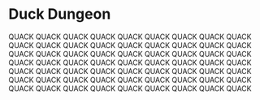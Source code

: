 # Duck Dungeon
QUACK QUACK QUACK QUACK QUACK QUACK QUACK QUACK QUACK QUACK QUACK QUACK QUACK QUACK QUACK QUACK QUACK QUACK QUACK QUACK QUACK QUACK QUACK QUACK QUACK QUACK QUACK QUACK QUACK QUACK QUACK QUACK QUACK QUACK QUACK QUACK QUACK QUACK QUACK QUACK QUACK QUACK QUACK QUACK QUACK QUACK QUACK QUACK QUACK QUACK QUACK QUACK QUACK QUACK QUACK QUACK QUACK QUACK QUACK QUACK QUACK QUACK QUACK 